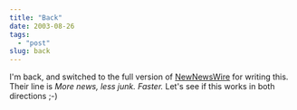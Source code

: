 ```yaml
---
title: "Back"
date: 2003-08-26
tags: 
  - "post"
slug: back
---
```


I'm back, and switched to the full version of [NewNewsWire](http://ranchero.com/netnewswire/) for writing this. Their line is _More news, less junk. Faster._ Let's see if this works in both directions ;-)
